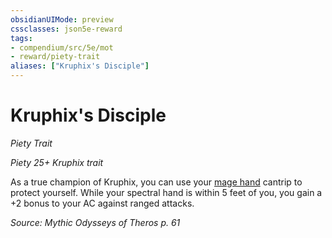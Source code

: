 ```yaml
---
obsidianUIMode: preview
cssclasses: json5e-reward
tags:
- compendium/src/5e/mot
- reward/piety-trait
aliases: ["Kruphix's Disciple"]
---
```

# Kruphix's Disciple
*Piety Trait*  

*Piety 25+ Kruphix trait*

As a true champion of Kruphix, you can use your [mage hand](Mechanics/spells/mage-hand.md) cantrip to protect yourself. While your spectral hand is within 5 feet of you, you gain a +2 bonus to your AC against ranged attacks.

*Source: Mythic Odysseys of Theros p. 61*